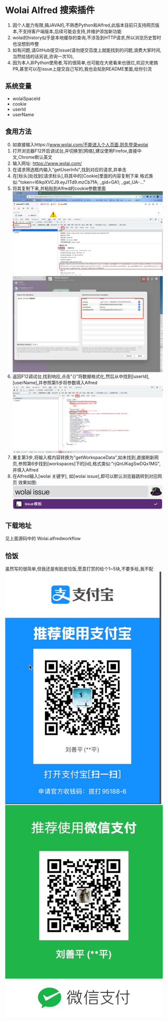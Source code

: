 # Wolai Alfred 搜索插件

1. 因个人能力有限,搞JAVA的,不熟悉Python和Alfred,此版本目前只支持网页版本,不支持客户端版本,后续可能会支持,并维护添加新功能
2. wolai的history似乎是本地缓存的查询,不涉及到HTTP请求,所以浏览历史暂时也没想到咋整
3. 如有问题,请GitHub提交issue(请勿提交百度上就能找到的问题,浪费大家时间,当然给钱的话另说,咨询一次10),
4. 因为本人非Python使用者,写的很简单,也可能在大佬看来也很烂,欢迎大佬搞PR,甚至可以在issue上提交自己写的,我也会贴到README里面,给你引流

## 系统变量
- wolaiSpaceId
- cookie
- userId
- userName

## 食用方法
0. 如直接输入https://www.wolai.com/不能进入个人页面,则先登录wolai
1. 打开浏览器F12开启调试台,并切换至[网络],建议使用Firefox,直接中文,Chrome默认英文
2. 输入网址: https://www.wolai.com/
3. 在请求筛选框内输入"getUserInfo",找到对应的请求,并单击
4. 在[标头]处找到[请求标头],将其中的[Cookie]里面的内容复制下来
    格式类似:"token=I6IkpXVCJ9.eyJ1Td9.mzCb7fA; _gid=GA1; _gat_UA-..."
5. 将其复制下来,并粘贴到Alfred的cookie参数里面
   ![img.png](./img/img.png)
   ![img_2.png](./img/img_2.png)
6. 返回F12调试台,找到响应,点击"{}"将数据格式化,然后从中找到[userId],[userName],并参照第5步将参数填入Alfred
   ![img_1.png](./img/img_1.png)
7. 重复第3步,将输入框内容转换为"getWorkspaceData",如未找到,直接刷新网页,参照第6步找到[workspaces]下的[id],格式类似:"rjQnUKagSwDQx1MG",并填入Alfred
8. 在Alfred输入[wolai 关键字], 如[wolai issue],即可以默认浏览器跳转到对应网页
    效果如图:![img_3.png](./img/img_3.png)
  
## 下载地址
   见上面源码中的 Wolai.alfredworkflow
## 恰饭
   虽然写的很简单,但我还是有脸皮恰饭,愿意打赏的给个1~5块,不要多给,我不配
![img_4.png](./img/img_4.png) ![img_5.png](./img/img_5.png)



